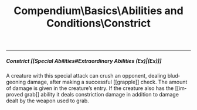 ﻿---
lang: en
aliases: [Constrict]
title: Compendium\Basics\Abilities and Conditions\Constrict
tag: Abilities
---

---
##### Constrict [[Special Abilities#Extraordinary Abilities (Ex)|(Ex)]]

A creature with this special attack can crush an opponent, dealing bludgeoning damage, after making a successful [[grapple]] check. The amount of damage is given in the creature’s entry. If the creature also has the [[improved grab]] ability it deals constriction damage in addition to damage dealt by the weapon used to grab.



<br><br>
---
